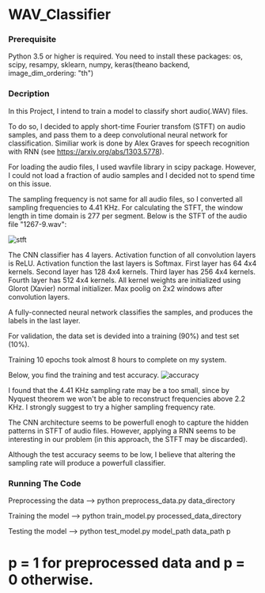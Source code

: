 # WAV_Classifier

### Prerequisite

Python 3.5 or higher is required.
You need to install these packages: os, scipy, resampy, sklearn, numpy, keras(theano backend, image_dim_ordering: "th")

### Decription

In this Project, I intend to train a model to classify short audio(.WAV) files.

To do so, I decided to apply short-time Fourier transfom (STFT) on audio samples, and pass them to a deep convolutional neural network for classification. Similiar work is done by Alex Graves for speech recognition with RNN (see https://arxiv.org/abs/1303.5778).

For loading the audio files, I used wavfile library in scipy package. However, I could not load a fraction of audio samples and I decided not to spend time on this issue.

The sampling frequency is not same for all audio files, so I converted all sampling frequencies to 4.41 KHz.
For calculating the STFT, the window length in time domain is 277 per segment. Below is the STFT of the audio file "1267-9.wav":

![stft](https://user-images.githubusercontent.com/20826407/33621947-6453ed32-d9ba-11e7-9767-417430c2a85d.png)

The CNN classifier has 4 layers.
Activation function of all convolution layers is ReLU.
Activation function the last layers is Softmax.
First layer has  64 4x4 kernels. Second layer has 128 4x4 kernels.
Third layer has 256 4x4 kernels. Fourth layer has 512 4x4 kernels.
All kernel weights are initialized using Glorot (Xavier) normal initializer.
Max poolig on 2x2 windows after convolution layers.

A fully-connected neural network classifies the samples, and produces the labels in the last layer.

For validation, the data set is devided into a training (90%) and test set (10%).

Training 10 epochs took almost 8 hours to complete on my system. 

Below, you find the training and test accuracy.
![accuracy](https://user-images.githubusercontent.com/20826407/33618511-be06be90-d9b0-11e7-99cc-756391aa7761.png)

I found that the 4.41 KHz sampling rate may be a too small, since by Nyquest theorem we won't be able to reconstruct frequencies above 2.2 KHz. I strongly suggest to try a higher sampling frequency rate.

The CNN architecture seems to be powerfull enogh to capture the hidden patterns in STFT of audio files. However, applying a RNN seems to be interesting in our problem (in this approach, the STFT may be discarded).

Although the test accuracy seems to be low, I believe that altering the sampling rate will produce a powerfull classifier.

### Running The Code

Preprocessing the data   -->   python preprocess_data.py data_directory

Training the model   -->   python train_model.py processed_data_directory
  
Testing the model   -->   python test_model.py model_path data_path p  
# p = 1 for preprocessed data and p = 0 otherwise.



